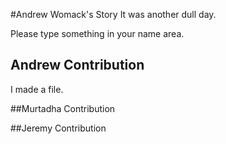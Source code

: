 #Andrew Womack's Story
It was another dull day.

Please type something in your name area.



## Andrew Contribution

I made a file.


##Murtadha Contribution





##Jeremy Contribution